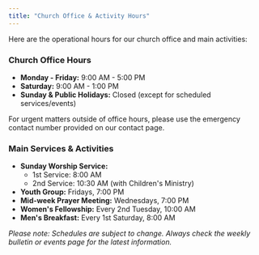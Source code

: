 ```yaml
---
title: "Church Office & Activity Hours"
---
```


Here are the operational hours for our church office and main activities:

### Church Office Hours

*   **Monday - Friday:** 9:00 AM - 5:00 PM
*   **Saturday:** 9:00 AM - 1:00 PM
*   **Sunday & Public Holidays:** Closed (except for scheduled services/events)

For urgent matters outside of office hours, please use the emergency contact number provided on our contact page.

### Main Services & Activities

*   **Sunday Worship Service:**
    *   1st Service: 8:00 AM
    *   2nd Service: 10:30 AM (with Children's Ministry)
*   **Youth Group:** Fridays, 7:00 PM
*   **Mid-week Prayer Meeting:** Wednesdays, 7:00 PM
*   **Women's Fellowship:** Every 2nd Tuesday, 10:00 AM
*   **Men's Breakfast:** Every 1st Saturday, 8:00 AM

_Please note: Schedules are subject to change. Always check the weekly bulletin or events page for the latest information._
